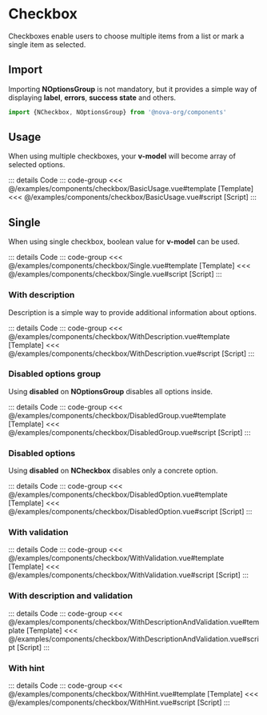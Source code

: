 <script setup>
import WithDescription from '../examples/components/checkbox/WithDescription.vue'
import BasicUsage from '../examples/components/checkbox/BasicUsage.vue'
import DisabledGroup from '../examples/components/checkbox/DisabledGroup.vue'
import DisabledOption from '../examples/components/checkbox/DisabledOption.vue'
import WithValidation from '../examples/components/checkbox/WithValidation.vue'
import WithDescriptionAndValidation from '../examples/components/checkbox/WithDescriptionAndValidation.vue'
import WithHint from '../examples/components/checkbox/WithHint.vue'
import Single from '../examples/components/checkbox/Single.vue'
import DisplayContainer from '../examples/partials/DisplayContainer.vue'
</script>

# Checkbox

Checkboxes enable users to choose multiple items from a list or mark a single item as selected.

## Import

Importing **NOptionsGroup** is not mandatory, but it provides a simple way of displaying **label**, **errors**,
**success state** and others.

```ts
import {NCheckbox, NOptionsGroup} from '@nova-org/components'
```

## Usage

When using multiple checkboxes, your **v-model** will become array of selected options.

<display-container>
    <basic-usage/>
</display-container>

::: details Code
::: code-group
<<< @/examples/components/checkbox/BasicUsage.vue#template [Template]
<<< @/examples/components/checkbox/BasicUsage.vue#script [Script]
:::

## Single

When using single checkbox, boolean value for **v-model** can be used.

<display-container vertical>
    <single/>
</display-container>

::: details Code
::: code-group
<<< @/examples/components/checkbox/Single.vue#template [Template]
<<< @/examples/components/checkbox/Single.vue#script [Script]
:::

### With description

Description is a simple way to provide additional information about options.

<display-container>
    <with-description/>
</display-container>

::: details Code
::: code-group
<<< @/examples/components/checkbox/WithDescription.vue#template [Template]
<<< @/examples/components/checkbox/WithDescription.vue#script [Script]
:::

### Disabled options group

Using **disabled** on **NOptionsGroup** disables all options inside.

<display-container>
    <disabled-group/>
</display-container>

::: details Code
::: code-group
<<< @/examples/components/checkbox/DisabledGroup.vue#template [Template]
<<< @/examples/components/checkbox/DisabledGroup.vue#script [Script]
:::

### Disabled options

Using **disabled** on **NCheckbox** disables only a concrete option.

<display-container>
    <disabled-option/>
</display-container>

::: details Code
::: code-group
<<< @/examples/components/checkbox/DisabledOption.vue#template [Template]
<<< @/examples/components/checkbox/DisabledOption.vue#script [Script]
:::

### With validation

<display-container>
    <with-validation/>
</display-container>

::: details Code
::: code-group
<<< @/examples/components/checkbox/WithValidation.vue#template [Template]
<<< @/examples/components/checkbox/WithValidation.vue#script [Script]
:::

### With description and validation

<display-container>
    <with-description-and-validation/>
</display-container>

::: details Code
::: code-group
<<< @/examples/components/checkbox/WithDescriptionAndValidation.vue#template [Template]
<<< @/examples/components/checkbox/WithDescriptionAndValidation.vue#script [Script]
:::

### With hint

<display-container>
    <with-hint/>
</display-container>

::: details Code
::: code-group
<<< @/examples/components/checkbox/WithHint.vue#template [Template]
<<< @/examples/components/checkbox/WithHint.vue#script [Script]
:::
